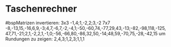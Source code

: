 # Taschenrechner

#bspMatrizen
invertieren:
3x3
-1,4;1,-2,2;3,-2
7x7
-8,-13,15,-16,6,9,-3;4,7,-6,7,-2,-4,1;-50,-60,74,-77,29,43,-13;-82,-98,118,-125,47,71,-21;2,1,-2,2,1,-1,0;-56,-66,80,-86,32,50,-14;48,59,-70,75,-28,-42,15
um Rundungen zu zeigen: 2,4,3;1,2,3;1,1,1

